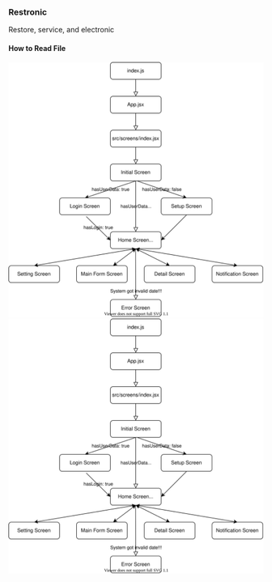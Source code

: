 ### Restronic
Restore, service, and electronic

#### How to Read File
![How to read file](./restronicHowToReadFile.svg)
<img src="./restronicHowToReadFile.svg">
